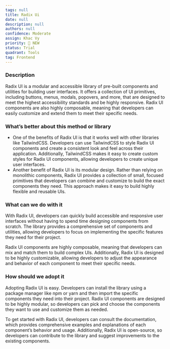 ```yaml
---
tags: null
title: Radix Ui
date: null
description: null
authors: null
confidence: Moderate
assign: Khac Vy
priority: 🌟 NEW
status: Trial
quadrant: Tools
tag: Frontend
---
```


<!-- table_of_contents 5747103a-5f15-4a83-a587-1a8e911b59e0 -->

### Description
Radix UI is a modular and accessible library of pre-built components and utilities for building user interfaces. It offers a collection of UI primitives, including buttons, menus, modals, popovers, and more, that are designed to meet the highest accessibility standards and be highly responsive. Radix UI components are also highly composable, meaning that developers can easily customize and extend them to meet their specific needs.

### What’s better about this method or library
* One of the benefits of Radix UI is that it works well with other libraries like TailwindCSS. Developers can use TailwindCSS to style Radix UI components and create a consistent look and feel across their application. Additionally, TailwindCSS makes it easy to create custom styles for Radix UI components, allowing developers to create unique user interfaces.
* Another benefit of Radix UI is its modular design. Rather than relying on monolithic components, Radix UI provides a collection of small, focused primitives that developers can combine and customize to build the exact components they need. This approach makes it easy to build highly flexible and reusable UIs.

### What can we do with it
With Radix UI, developers can quickly build accessible and responsive user interfaces without having to spend time designing components from scratch. The library provides a comprehensive set of components and utilities, allowing developers to focus on implementing the specific features they need for their project.

Radix UI components are highly composable, meaning that developers can mix and match them to build complex UIs. Additionally, Radix UI is designed to be highly customizable, allowing developers to adjust the appearance and behavior of each component to meet their specific needs.

### How should we adopt it
Adopting Radix UI is easy. Developers can install the library using a package manager like npm or yarn and then import the specific components they need into their project. Radix UI components are designed to be highly modular, so developers can pick and choose the components they want to use and customize them as needed.

To get started with Radix UI, developers can consult the documentation, which provides comprehensive examples and explanations of each component’s behavior and usage. Additionally, Radix UI is open-source, so developers can contribute to the library and suggest improvements to the existing components.

<!-- child_database acfe5c30-a33d-49e6-a171-583d1e0d331f -->

